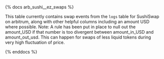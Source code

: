 {% docs arb_sushi__ez_swaps %}

This table currently contains swap events from the ```logs``` table for SushiSwap on arbitrum, along with other helpful columns including an amount USD where possible. 
Note: A rule has been put in place to null out the amount_USD if that number is too divergent between amount_in_USD and amount_out_usd. This can happen for swaps of less liquid tokens during very high fluctuation of price.

{% enddocs %}